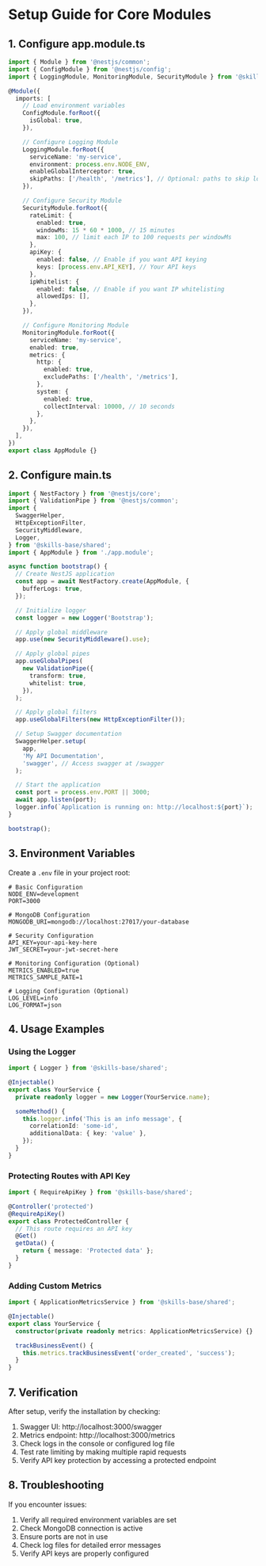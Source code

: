 # Setup Guide for Core Modules

## 1. Configure app.module.ts

```typescript
import { Module } from '@nestjs/common';
import { ConfigModule } from '@nestjs/config';
import { LoggingModule, MonitoringModule, SecurityModule } from '@skills-base/shared';

@Module({
  imports: [
    // Load environment variables
    ConfigModule.forRoot({
      isGlobal: true,
    }),

    // Configure Logging Module
    LoggingModule.forRoot({
      serviceName: 'my-service',
      environment: process.env.NODE_ENV,
      enableGlobalInterceptor: true,
      skipPaths: ['/health', '/metrics'], // Optional: paths to skip logging
    }),

    // Configure Security Module
    SecurityModule.forRoot({
      rateLimit: {
        enabled: true,
        windowMs: 15 * 60 * 1000, // 15 minutes
        max: 100, // limit each IP to 100 requests per windowMs
      },
      apiKey: {
        enabled: false, // Enable if you want API keying
        keys: [process.env.API_KEY], // Your API keys
      },
      ipWhitelist: {
        enabled: false, // Enable if you want IP whitelisting
        allowedIps: [],
      },
    }),

    // Configure Monitoring Module
    MonitoringModule.forRoot({
      serviceName: 'my-service',
      enabled: true,
      metrics: {
        http: {
          enabled: true,
          excludePaths: ['/health', '/metrics'],
        },
        system: {
          enabled: true,
          collectInterval: 10000, // 10 seconds
        },
      },
    }),
  ],
})
export class AppModule {}
```

## 2. Configure main.ts

```typescript
import { NestFactory } from '@nestjs/core';
import { ValidationPipe } from '@nestjs/common';
import {
  SwaggerHelper,
  HttpExceptionFilter,
  SecurityMiddleware,
  Logger,
} from '@skills-base/shared';
import { AppModule } from './app.module';

async function bootstrap() {
  // Create NestJS application
  const app = await NestFactory.create(AppModule, {
    bufferLogs: true,
  });

  // Initialize logger
  const logger = new Logger('Bootstrap');

  // Apply global middleware
  app.use(new SecurityMiddleware().use);

  // Apply global pipes
  app.useGlobalPipes(
    new ValidationPipe({
      transform: true,
      whitelist: true,
    }),
  );

  // Apply global filters
  app.useGlobalFilters(new HttpExceptionFilter());

  // Setup Swagger documentation
  SwaggerHelper.setup(
    app,
    'My API Documentation',
    'swagger', // Access swagger at /swagger
  );

  // Start the application
  const port = process.env.PORT || 3000;
  await app.listen(port);
  logger.info(`Application is running on: http://localhost:${port}`);
}

bootstrap();
```

## 3. Environment Variables

Create a `.env` file in your project root:

```env
# Basic Configuration
NODE_ENV=development
PORT=3000

# MongoDB Configuration
MONGODB_URI=mongodb://localhost:27017/your-database

# Security Configuration
API_KEY=your-api-key-here
JWT_SECRET=your-jwt-secret-here

# Monitoring Configuration (Optional)
METRICS_ENABLED=true
METRICS_SAMPLE_RATE=1

# Logging Configuration (Optional)
LOG_LEVEL=info
LOG_FORMAT=json
```

## 4. Usage Examples

### Using the Logger

```typescript
import { Logger } from '@skills-base/shared';

@Injectable()
export class YourService {
  private readonly logger = new Logger(YourService.name);

  someMethod() {
    this.logger.info('This is an info message', {
      correlationId: 'some-id',
      additionalData: { key: 'value' },
    });
  }
}
```

### Protecting Routes with API Key

```typescript
import { RequireApiKey } from '@skills-base/shared';

@Controller('protected')
@RequireApiKey()
export class ProtectedController {
  // This route requires an API key
  @Get()
  getData() {
    return { message: 'Protected data' };
  }
}
```

### Adding Custom Metrics

```typescript
import { ApplicationMetricsService } from '@skills-base/shared';

@Injectable()
export class YourService {
  constructor(private readonly metrics: ApplicationMetricsService) {}

  trackBusinessEvent() {
    this.metrics.trackBusinessEvent('order_created', 'success');
  }
}
```

## 7. Verification

After setup, verify the installation by checking:

1. Swagger UI: http://localhost:3000/swagger
2. Metrics endpoint: http://localhost:3000/metrics
3. Check logs in the console or configured log file
4. Test rate limiting by making multiple rapid requests
5. Verify API key protection by accessing a protected endpoint

## 8. Troubleshooting

If you encounter issues:

1. Verify all required environment variables are set
2. Check MongoDB connection is active
3. Ensure ports are not in use
4. Check log files for detailed error messages
5. Verify API keys are properly configured
